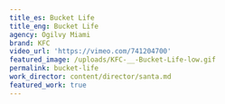 ```yaml
---
title_es: Bucket Life
title_eng: Bucket Life
agency: Ogilvy Miami
brand: KFC
video_url: 'https://vimeo.com/741204700'
featured_image: /uploads/KFC-__-Bucket-Life-low.gif
permalink: bucket-life
work_director: content/director/santa.md
featured_work: true
---
```


